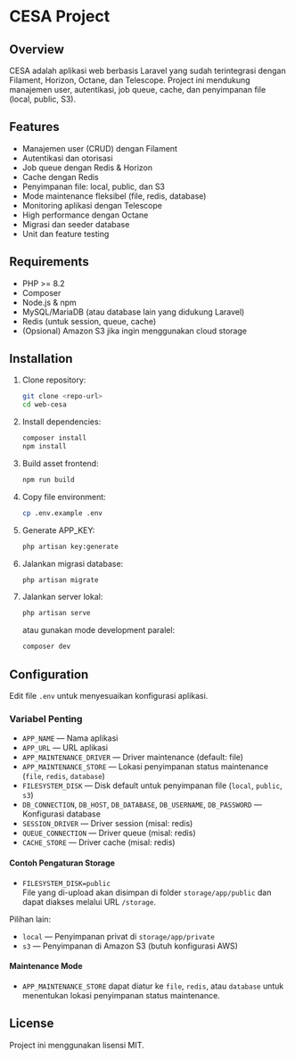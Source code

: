 # CESA Project

## Overview

CESA adalah aplikasi web berbasis Laravel yang sudah terintegrasi dengan Filament, Horizon, Octane, dan Telescope. Project ini mendukung manajemen user, autentikasi, job queue, cache, dan penyimpanan file (local, public, S3).

## Features

- Manajemen user (CRUD) dengan Filament
- Autentikasi dan otorisasi
- Job queue dengan Redis & Horizon
- Cache dengan Redis
- Penyimpanan file: local, public, dan S3
- Mode maintenance fleksibel (file, redis, database)
- Monitoring aplikasi dengan Telescope
- High performance dengan Octane
- Migrasi dan seeder database
- Unit dan feature testing

## Requirements

- PHP >= 8.2
- Composer
- Node.js & npm
- MySQL/MariaDB (atau database lain yang didukung Laravel)
- Redis (untuk session, queue, cache)
- (Opsional) Amazon S3 jika ingin menggunakan cloud storage

## Installation

1. Clone repository:
   ```bash
   git clone <repo-url>
   cd web-cesa
   ```

2. Install dependencies:
   ```bash
   composer install
   npm install
   ```

3. Build asset frontend:
   ```bash
   npm run build
   ```

4. Copy file environment:
   ```bash
   cp .env.example .env
   ```

5. Generate APP_KEY:
   ```bash
   php artisan key:generate
   ```

6. Jalankan migrasi database:
   ```bash
   php artisan migrate
   ```

7. Jalankan server lokal:
   ```bash
   php artisan serve
   ```
   atau gunakan mode development paralel:
   ```bash
   composer dev
   ```

## Configuration

Edit file `.env` untuk menyesuaikan konfigurasi aplikasi.

### Variabel Penting

- `APP_NAME` — Nama aplikasi
- `APP_URL` — URL aplikasi
- `APP_MAINTENANCE_DRIVER` — Driver maintenance (default: file)
- `APP_MAINTENANCE_STORE` — Lokasi penyimpanan status maintenance (`file`, `redis`, `database`)
- `FILESYSTEM_DISK` — Disk default untuk penyimpanan file (`local`, `public`, `s3`)
- `DB_CONNECTION`, `DB_HOST`, `DB_DATABASE`, `DB_USERNAME`, `DB_PASSWORD` — Konfigurasi database
- `SESSION_DRIVER` — Driver session (misal: redis)
- `QUEUE_CONNECTION` — Driver queue (misal: redis)
- `CACHE_STORE` — Driver cache (misal: redis)

#### Contoh Pengaturan Storage

- `FILESYSTEM_DISK=public`  
  File yang di-upload akan disimpan di folder `storage/app/public` dan dapat diakses melalui URL `/storage`.

Pilihan lain:
- `local` — Penyimpanan privat di `storage/app/private`
- `s3` — Penyimpanan di Amazon S3 (butuh konfigurasi AWS)

#### Maintenance Mode

- `APP_MAINTENANCE_STORE` dapat diatur ke `file`, `redis`, atau `database` untuk menentukan lokasi penyimpanan status maintenance.

## License

Project ini menggunakan lisensi MIT.
